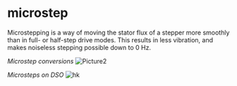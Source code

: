 # microstep
Microstepping is a way of moving the stator flux of a stepper more smoothly than in full- or half-step drive modes. This results in less vibration, and makes noiseless stepping possible down to 0 Hz.

*Microstep conversions*
![Picture2](https://user-images.githubusercontent.com/69655952/143502316-4c565ddd-70e1-4cc4-afdf-d76df54442e7.png)

*Microsteps on DSO*
![hk](https://user-images.githubusercontent.com/69655952/143502545-1c3bd969-229e-4396-8270-72e3f0eb16a6.jpg)
